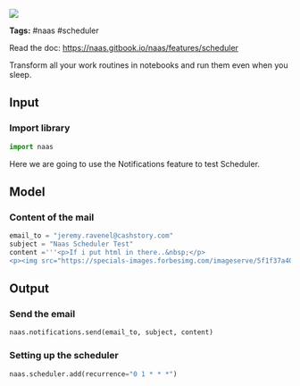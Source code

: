 <a href="https://app.naas.ai/user-redirect/naas/downloader?url=https://raw.githubusercontent.com/jupyter-naas/awesome-notebooks/master/Naas/Naas_Scheduler_demo.ipynb" target="_parent"><img src="https://naasai-public.s3.eu-west-3.amazonaws.com/open_in_naas.svg"/></a>

**Tags:** #naas #scheduler

Read the doc: https://naas.gitbook.io/naas/features/scheduler

Transform all your work routines in notebooks and run them even when you sleep.

## Input

### Import library


```python
import naas
```

Here we are going to use the Notifications feature to test Scheduler.

## Model

### Content of the mail


```python
email_to = "jeremy.ravenel@cashstory.com"
subject = "Naas Scheduler Test"
content ='''<p>If i put html in there..&nbsp;</p>
<p><img src="https://specials-images.forbesimg.com/imageserve/5f1f37a40a5db2c8275972c0/960x0.jpg?fit=scale" alt="" width="959" height="663" /></p>'''
```

## Output

### Send the email


```python
naas.notifications.send(email_to, subject, content)
```

### Setting up the scheduler


```python
naas.scheduler.add(recurrence="0 1 * * *")
```
